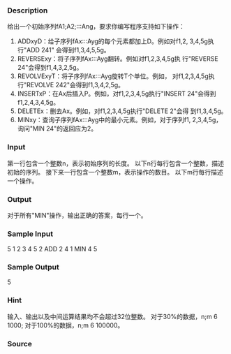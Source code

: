 
### Description
给出一个初始序列fA1;A2;:::Ang，要求你编写程序支持如下操作：
1. ADDxyD：给子序列fAx:::Ayg的每个元素都加上D。例如对f1,2,
3,4,5g执行"ADD 241" 会得到f1,3,4,5,5g。
2. REVERSExy：将子序列fAx:::Ayg翻转。例如对f1,2,3,4,5g执
行"REVERSE 24"会得到f1,4,3,2,5g。
3. REVOLVExyT：将子序列fAx:::Ayg旋转T个单位。例如，
对f1,2,3,4,5g执行"REVOLVE 242"会得到f1,3,4,2,5g。
4. INSERTxP：在Ax后插入P。例如，对f1,2,3,4,5g执行"INSERT
24"会得到f1,2,4,3,4,5g。
5. DELETEx：删去Ax。例如，对f1,2,3,4,5g执行"DELETE 2"会得
到f1,3,4,5g。
6. MINxy：查询子序列fAx:::Ayg中的最小元素。例如，对于序列f1,
2,3,4,5g，询问"MIN 24"的返回应为2。
### Input
第一行包含一个整数n，表示初始序列的长度。
以下n行每行包含一个整数，描述初始的序列。
接下来一行包含一个整数m，表示操作的数目。
以下m行每行描述一个操作。
### Output
对于所有"MIN"操作，输出正确的答案，每行一个。
### Sample Input
5
1
2
3
4
5
2
ADD 2 4 1
MIN 4 5

### Sample Output
5
### Hint
输入、输出以及中间运算结果均不会超过32位整数。
对于30%的数据，n;m 6 1000;
对于100%的数据，n;m 6 100000。
### Source

